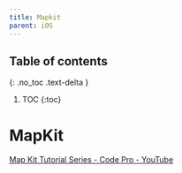```yaml
---
title: Mapkit
parent: iOS
---
```


## Table of contents
{: .no_toc .text-delta }

1. TOC
{:toc}

<!--- Everything above this is generated --->

# MapKit

[Map Kit Tutorial Series - Code Pro - YouTube](https://www.youtube.com/playlist?list=PL3RRzrB3oHXkX4SCl8S5dUF8YU9UQpgXL)

